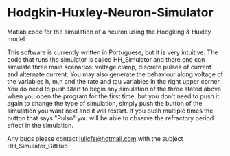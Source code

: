 # Hodgkin-Huxley-Neuron-Simulator
Matlab code for the simulation of a neuron using the Hodgking &amp; Huxley model

This software is currently written in Portuguese, but it is very intuitive. The code that runs the simulator is called HH_Simulator and there one can simulate three main scenarios: voltage clamp, discrete pulses of current and alternate current. You may also generate the behaviour along voltage of the variables h, m,n and the rate and tau variables in the right upper corner. You do need to push Start to begin any simulation of the three stated above when you open the program for the first time, but you don't need to push it again to change the type of simulation, simply push the button of the simulation you want next and it will restart. If you push multiple times the button that says "Pulso" you will be able to observe the refractory period effect in the simulation. 

Any bugs please contact julicfs@hotmail.com with the subject HH_Simulator_GitHub
